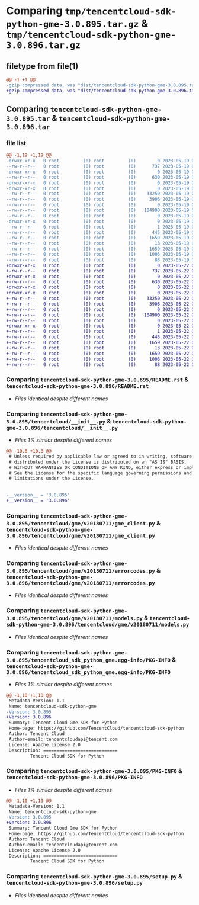 # Comparing `tmp/tencentcloud-sdk-python-gme-3.0.895.tar.gz` & `tmp/tencentcloud-sdk-python-gme-3.0.896.tar.gz`

## filetype from file(1)

```diff
@@ -1 +1 @@
-gzip compressed data, was "dist/tencentcloud-sdk-python-gme-3.0.895.tar", last modified: Fri May 19 02:51:36 2023, max compression
+gzip compressed data, was "dist/tencentcloud-sdk-python-gme-3.0.896.tar", last modified: Mon May 22 00:23:43 2023, max compression
```

## Comparing `tencentcloud-sdk-python-gme-3.0.895.tar` & `tencentcloud-sdk-python-gme-3.0.896.tar`

### file list

```diff
@@ -1,19 +1,19 @@
-drwxr-xr-x   0 root         (0) root         (0)        0 2023-05-19 02:51:36.000000 tencentcloud-sdk-python-gme-3.0.895/
--rw-r--r--   0 root         (0) root         (0)      737 2023-05-19 02:51:36.000000 tencentcloud-sdk-python-gme-3.0.895/README.rst
-drwxr-xr-x   0 root         (0) root         (0)        0 2023-05-19 02:51:36.000000 tencentcloud-sdk-python-gme-3.0.895/tencentcloud/
--rw-r--r--   0 root         (0) root         (0)      630 2023-05-19 02:51:36.000000 tencentcloud-sdk-python-gme-3.0.895/tencentcloud/__init__.py
-drwxr-xr-x   0 root         (0) root         (0)        0 2023-05-19 02:51:36.000000 tencentcloud-sdk-python-gme-3.0.895/tencentcloud/gme/
-drwxr-xr-x   0 root         (0) root         (0)        0 2023-05-19 02:51:36.000000 tencentcloud-sdk-python-gme-3.0.895/tencentcloud/gme/v20180711/
--rw-r--r--   0 root         (0) root         (0)    33250 2023-05-19 02:51:36.000000 tencentcloud-sdk-python-gme-3.0.895/tencentcloud/gme/v20180711/gme_client.py
--rw-r--r--   0 root         (0) root         (0)     3906 2023-05-19 02:51:36.000000 tencentcloud-sdk-python-gme-3.0.895/tencentcloud/gme/v20180711/errorcodes.py
--rw-r--r--   0 root         (0) root         (0)        0 2023-05-19 02:51:36.000000 tencentcloud-sdk-python-gme-3.0.895/tencentcloud/gme/v20180711/__init__.py
--rw-r--r--   0 root         (0) root         (0)   104900 2023-05-19 02:51:36.000000 tencentcloud-sdk-python-gme-3.0.895/tencentcloud/gme/v20180711/models.py
--rw-r--r--   0 root         (0) root         (0)        0 2023-05-19 02:51:36.000000 tencentcloud-sdk-python-gme-3.0.895/tencentcloud/gme/__init__.py
-drwxr-xr-x   0 root         (0) root         (0)        0 2023-05-19 02:51:36.000000 tencentcloud-sdk-python-gme-3.0.895/tencentcloud_sdk_python_gme.egg-info/
--rw-r--r--   0 root         (0) root         (0)        1 2023-05-19 02:51:36.000000 tencentcloud-sdk-python-gme-3.0.895/tencentcloud_sdk_python_gme.egg-info/dependency_links.txt
--rw-r--r--   0 root         (0) root         (0)      445 2023-05-19 02:51:36.000000 tencentcloud-sdk-python-gme-3.0.895/tencentcloud_sdk_python_gme.egg-info/SOURCES.txt
--rw-r--r--   0 root         (0) root         (0)     1659 2023-05-19 02:51:36.000000 tencentcloud-sdk-python-gme-3.0.895/tencentcloud_sdk_python_gme.egg-info/PKG-INFO
--rw-r--r--   0 root         (0) root         (0)       13 2023-05-19 02:51:36.000000 tencentcloud-sdk-python-gme-3.0.895/tencentcloud_sdk_python_gme.egg-info/top_level.txt
--rw-r--r--   0 root         (0) root         (0)     1659 2023-05-19 02:51:36.000000 tencentcloud-sdk-python-gme-3.0.895/PKG-INFO
--rw-r--r--   0 root         (0) root         (0)     1006 2023-05-19 02:51:36.000000 tencentcloud-sdk-python-gme-3.0.895/setup.py
--rw-r--r--   0 root         (0) root         (0)       88 2023-05-19 02:51:36.000000 tencentcloud-sdk-python-gme-3.0.895/setup.cfg
+drwxr-xr-x   0 root         (0) root         (0)        0 2023-05-22 00:23:43.000000 tencentcloud-sdk-python-gme-3.0.896/
+-rw-r--r--   0 root         (0) root         (0)      737 2023-05-22 00:23:43.000000 tencentcloud-sdk-python-gme-3.0.896/README.rst
+drwxr-xr-x   0 root         (0) root         (0)        0 2023-05-22 00:23:43.000000 tencentcloud-sdk-python-gme-3.0.896/tencentcloud/
+-rw-r--r--   0 root         (0) root         (0)      630 2023-05-22 00:23:43.000000 tencentcloud-sdk-python-gme-3.0.896/tencentcloud/__init__.py
+drwxr-xr-x   0 root         (0) root         (0)        0 2023-05-22 00:23:43.000000 tencentcloud-sdk-python-gme-3.0.896/tencentcloud/gme/
+drwxr-xr-x   0 root         (0) root         (0)        0 2023-05-22 00:23:43.000000 tencentcloud-sdk-python-gme-3.0.896/tencentcloud/gme/v20180711/
+-rw-r--r--   0 root         (0) root         (0)    33250 2023-05-22 00:23:43.000000 tencentcloud-sdk-python-gme-3.0.896/tencentcloud/gme/v20180711/gme_client.py
+-rw-r--r--   0 root         (0) root         (0)     3906 2023-05-22 00:23:43.000000 tencentcloud-sdk-python-gme-3.0.896/tencentcloud/gme/v20180711/errorcodes.py
+-rw-r--r--   0 root         (0) root         (0)        0 2023-05-22 00:23:43.000000 tencentcloud-sdk-python-gme-3.0.896/tencentcloud/gme/v20180711/__init__.py
+-rw-r--r--   0 root         (0) root         (0)   104900 2023-05-22 00:23:43.000000 tencentcloud-sdk-python-gme-3.0.896/tencentcloud/gme/v20180711/models.py
+-rw-r--r--   0 root         (0) root         (0)        0 2023-05-22 00:23:43.000000 tencentcloud-sdk-python-gme-3.0.896/tencentcloud/gme/__init__.py
+drwxr-xr-x   0 root         (0) root         (0)        0 2023-05-22 00:23:43.000000 tencentcloud-sdk-python-gme-3.0.896/tencentcloud_sdk_python_gme.egg-info/
+-rw-r--r--   0 root         (0) root         (0)        1 2023-05-22 00:23:43.000000 tencentcloud-sdk-python-gme-3.0.896/tencentcloud_sdk_python_gme.egg-info/dependency_links.txt
+-rw-r--r--   0 root         (0) root         (0)      445 2023-05-22 00:23:43.000000 tencentcloud-sdk-python-gme-3.0.896/tencentcloud_sdk_python_gme.egg-info/SOURCES.txt
+-rw-r--r--   0 root         (0) root         (0)     1659 2023-05-22 00:23:43.000000 tencentcloud-sdk-python-gme-3.0.896/tencentcloud_sdk_python_gme.egg-info/PKG-INFO
+-rw-r--r--   0 root         (0) root         (0)       13 2023-05-22 00:23:43.000000 tencentcloud-sdk-python-gme-3.0.896/tencentcloud_sdk_python_gme.egg-info/top_level.txt
+-rw-r--r--   0 root         (0) root         (0)     1659 2023-05-22 00:23:43.000000 tencentcloud-sdk-python-gme-3.0.896/PKG-INFO
+-rw-r--r--   0 root         (0) root         (0)     1006 2023-05-22 00:23:43.000000 tencentcloud-sdk-python-gme-3.0.896/setup.py
+-rw-r--r--   0 root         (0) root         (0)       88 2023-05-22 00:23:43.000000 tencentcloud-sdk-python-gme-3.0.896/setup.cfg
```

### Comparing `tencentcloud-sdk-python-gme-3.0.895/README.rst` & `tencentcloud-sdk-python-gme-3.0.896/README.rst`

 * *Files identical despite different names*

### Comparing `tencentcloud-sdk-python-gme-3.0.895/tencentcloud/__init__.py` & `tencentcloud-sdk-python-gme-3.0.896/tencentcloud/__init__.py`

 * *Files 1% similar despite different names*

```diff
@@ -10,8 +10,8 @@
 # Unless required by applicable law or agreed to in writing, software
 # distributed under the License is distributed on an "AS IS" BASIS,
 # WITHOUT WARRANTIES OR CONDITIONS OF ANY KIND, either express or implied.
 # See the License for the specific language governing permissions and
 # limitations under the License.
 
 
-__version__ = '3.0.895'
+__version__ = '3.0.896'
```

### Comparing `tencentcloud-sdk-python-gme-3.0.895/tencentcloud/gme/v20180711/gme_client.py` & `tencentcloud-sdk-python-gme-3.0.896/tencentcloud/gme/v20180711/gme_client.py`

 * *Files identical despite different names*

### Comparing `tencentcloud-sdk-python-gme-3.0.895/tencentcloud/gme/v20180711/errorcodes.py` & `tencentcloud-sdk-python-gme-3.0.896/tencentcloud/gme/v20180711/errorcodes.py`

 * *Files identical despite different names*

### Comparing `tencentcloud-sdk-python-gme-3.0.895/tencentcloud/gme/v20180711/models.py` & `tencentcloud-sdk-python-gme-3.0.896/tencentcloud/gme/v20180711/models.py`

 * *Files identical despite different names*

### Comparing `tencentcloud-sdk-python-gme-3.0.895/tencentcloud_sdk_python_gme.egg-info/PKG-INFO` & `tencentcloud-sdk-python-gme-3.0.896/tencentcloud_sdk_python_gme.egg-info/PKG-INFO`

 * *Files 1% similar despite different names*

```diff
@@ -1,10 +1,10 @@
 Metadata-Version: 1.1
 Name: tencentcloud-sdk-python-gme
-Version: 3.0.895
+Version: 3.0.896
 Summary: Tencent Cloud Gme SDK for Python
 Home-page: https://github.com/TencentCloud/tencentcloud-sdk-python
 Author: Tencent Cloud
 Author-email: tencentcloudapi@tencent.com
 License: Apache License 2.0
 Description: ============================
         Tencent Cloud SDK for Python
```

### Comparing `tencentcloud-sdk-python-gme-3.0.895/PKG-INFO` & `tencentcloud-sdk-python-gme-3.0.896/PKG-INFO`

 * *Files 1% similar despite different names*

```diff
@@ -1,10 +1,10 @@
 Metadata-Version: 1.1
 Name: tencentcloud-sdk-python-gme
-Version: 3.0.895
+Version: 3.0.896
 Summary: Tencent Cloud Gme SDK for Python
 Home-page: https://github.com/TencentCloud/tencentcloud-sdk-python
 Author: Tencent Cloud
 Author-email: tencentcloudapi@tencent.com
 License: Apache License 2.0
 Description: ============================
         Tencent Cloud SDK for Python
```

### Comparing `tencentcloud-sdk-python-gme-3.0.895/setup.py` & `tencentcloud-sdk-python-gme-3.0.896/setup.py`

 * *Files identical despite different names*

